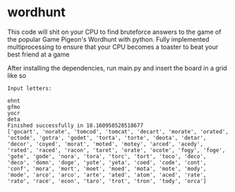 # wordhunt
This code will shit on your CPU to find bruteforce answers to the game of the popular Game Pigeon's Wordhunt with python. Fully implemented multiprocessing to ensure that your CPU becomes a toaster to beat your best friend at a game


After installing the dependencies, run main.py and insert the board in a grid like so

```
Input letters:

ehnt
gfmo
yocr
deta
Finished successfully in 18.160958528518677
['gocart', 'norate', 'tomcod', 'tomcat', 'decart', 'morate', 'orated', 'octode', 'gotra', 'godet', 'torta', 'torte', 'deota', 'detar', 'decor', 'coyed', 'morat', 'moted', 'motey', 'arced', 'acedy', 'rated', 'raced', 'racon', 'tarot', 'orate', 'ocote', 'fogy', 'foge', 'gote', 'gode', 'nora', 'tora', 'torc', 'tort', 'toco', 'deco', 'deco', 'domn', 'doge', 'yote', 'yeta', 'coed', 'code', 'cont', 'conf', 'mora', 'mort', 'moet', 'moed', 'mota', 'mote', 'mody', 'mode', 'arco', 'arco', 'arte', 'ated', 'atom', 'aced', 'rate', 'rato', 'race', 'econ', 'taro', 'trot', 'tron', 'tody', 'orca']
```
